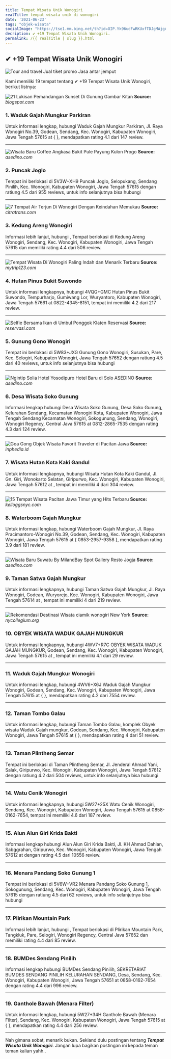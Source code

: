 ```yaml
---
title: Tempat Wisata Unik Wonogiri
realTitle: tempat wisata unik di wonogiri
date: '2021-06-23'
tags: "objek-wisata"
socialImage: "https://tse1.mm.bing.net/th?id=OIP.Yk96udFwRKUxfTDJgMAjgAHaGD&amp;pid=15.1"
decription: ✔ +19 Tempat Wisata Unik Wonogiri.
permalink: /{{ realTitle | slug }}.html
---
```


## ✔ +19 Tempat Wisata Unik Wonogiri

![Tour and travel Jual tiket promo Jasa antar jemput ](https://3.bp.blogspot.com/-NC1oZv-D4E4/Vm9nZ07IHaI/AAAAAAAAAA8/fPwm6eCu6f0/s1600/juli%2B16b.JPG)



Kami memiliki 19 tempat tentang ✔ +19 Tempat Wisata Unik Wonogiri, berikut listnya:



![21 Lukisan Pemandangan Sunset Di Gunung  Gambar Kitan](https://tse3.mm.bing.net/th?id=OIP.xHb6sOx-xgYrx1hRdnaXWwHaHa&amp;pid=15.1)
**Source:** _blogspot.com_


### 1. Waduk Gajah Mungkur Parkiran



Untuk informasi lengkap, hubungi Waduk Gajah Mungkur Parkiran, Jl. Raya Wonogiri No.39, Godean, Sendang, Kec. Wonogiri, Kabupaten Wonogiri, Jawa Tengah 57615 at {  }, mendapatkan rating 4.1 dari 147 review.

---


![Wisata Baru Coffee Angkasa Bukit Pule Payung Kulon Progo ](https://tse1.mm.bing.net/th?id=OIP.SteIXYwLSQUdn1ubrWTTJAHaEK&amp;pid=15.1)
**Source:** _asedino.com_


### 2. Puncak Joglo



Tempat ini berlokasi di 5V3W+XH9 Puncak Joglo, Selopukang, Sendang Pinilih, Kec. Wonogiri, Kabupaten Wonogiri, Jawa Tengah 57615 dengan ratiung 4.5 dari 955 reviews, untuk info selanjutnya bisa hubungi 

---


![7 Tempat Air Terjun Di Wonogiri Dengan Keindahan Memukau ](https://tse2.mm.bing.net/th?id=OIP.j3EV9bF1lpYSc5lZPCIXxAHaMM&amp;pid=15.1)
**Source:** _citratrans.com_


### 3. Kedung Areng Wonogiri



Informasi lebih lanjut, hubungi , Tempat berlokasi di Kedung Areng Wonogiri, Sendang, Kec. Wonogiri, Kabupaten Wonogiri, Jawa Tengah 57615 dan memiliki rating 4.4 dari 506 review.

---


![Tempat Wisata Di Wonogiri Paling Indah dan Menarik Terbaru ](https://tse4.mm.bing.net/th?id=OIP.XyO5m_EpcqyHm9JXWmD_jwHaE6&amp;pid=15.1)
**Source:** _mytrip123.com_


### 4. Hutan Pinus Bukit Suwondo



Untuk informasi lengkapnya, hubungi 4VQG+GMC Hutan Pinus Bukit Suwondo, Tempurharjo, Gumiwang Lor, Wuryantoro, Kabupaten Wonogiri, Jawa Tengah 57661 at 0822-4345-8151, tempat ini memiliki 4.2 dari 217 review.

---


![Selfie Bersama Ikan di Umbul Ponggok Klaten  Reservasi ](https://tse4.mm.bing.net/th?id=OIP.WpYXA07wA1BfpJGBcRm7WwAAAA&amp;pid=15.1)
**Source:** _reservasi.com_


### 5. Gunung Gono Wonogiri



Tempat ini berlokasi di 5W83+JXG Gunung Gono Wonogiri, Susukan, Pare, Kec. Selogiri, Kabupaten Wonogiri, Jawa Tengah 57652 dengan ratiung 4.5 dari 40 reviews, untuk info selanjutnya bisa hubungi 

---


![Ngintip Solia Hotel Yosodipuro Hotel Baru di Solo  ASEDINO](https://tse2.mm.bing.net/th?id=OIP.xjAmqev66e0cJ1OmrBOWAQHaFj&amp;pid=15.1)
**Source:** _asedino.com_


### 6. Desa Wisata Soko Gunung



Informasi lengkap hubungi Desa Wisata Soko Gunung, Desa Soko Gunung, Kelurahan Sendang, Kecamatan Wonogiri Kota, Kabupaten Wonogiri, Jawa Tengah Sendang Kecamatan Wonogiri, Sokogunung, Sendang, Wonogiri, Wonogiri Regency, Central Java 57615 at 0812-2865-7535 dengan rating 4.3 dari 124 review.

---


![Goa Gong Objek Wisata Favorit Traveler di Pacitan Jawa ](https://tse2.mm.bing.net/th?id=OIP.CrG2dvpQzAcbkRN-DIMlDwHaD5&amp;pid=15.1)
**Source:** _inphedia.id_


### 7. Wisata Hutan Kota Kaki Gandul



Untuk informasi lengkapnya, hubungi Wisata Hutan Kota Kaki Gandul, Jl. Gn. Giri, Wonokarto Selatan, Giripurwo, Kec. Wonogiri, Kabupaten Wonogiri, Jawa Tengah 57612 at , tempat ini memiliki 4 dari 304 review.

---


![15 Tempat Wisata Pacitan Jawa Timur yang Hits Terbaru](https://tse4.mm.bing.net/th?id=OIP.-4vkA1e4_YC9T7QFeUISXAHaDL&amp;pid=15.1)
**Source:** _kelloggsnyc.com_


### 8. Waterboom Gajah Mungkur



Untuk informasi lengkap, hubungi Waterboom Gajah Mungkur, Jl. Raya Pracimantoro-Wonogiri No.39, Godean, Sendang, Kec. Wonogiri, Kabupaten Wonogiri, Jawa Tengah 57615 at { 0853-2957-9358 }, mendapatkan rating 3.9 dari 181 review.

---


![Wisata Baru Suwatu By MilandBay Spot Gallery Resto Jogja ](https://tse4.mm.bing.net/th?id=OIP.O40UR80GqvVnWFCdzV6zVQHaIf&amp;pid=15.1)
**Source:** _asedino.com_


### 9. Taman Satwa Gajah Mungkur



Untuk informasi lengkapnya, hubungi Taman Satwa Gajah Mungkur, Jl. Raya Wonogiri, Godean, Wuryorejo, Kec. Wonogiri, Kabupaten Wonogiri, Jawa Tengah 57614 at , tempat ini memiliki 4 dari 219 review.

---


![Rekomendasi Destinasi Wisata ciamik wonogiri  New York ](https://tse3.mm.bing.net/th?id=OIP.e8J3PUXZbWaZxlL-vyyWDwHaEk&amp;pid=15.1)
**Source:** _nycollegium.org_


### 10. OBYEK WISATA WADUK GAJAH MUNGKUR



Untuk informasi lengkapnya, hubungi 4WV7+R7C OBYEK WISATA WADUK GAJAH MUNGKUR, Godean, Sendang, Kec. Wonogiri, Kabupaten Wonogiri, Jawa Tengah 57615 at , tempat ini memiliki 4.1 dari 29 review.

---


### 11. Waduk Gajah Mungkur Wonogiri



Untuk informasi lengkap, hubungi 4WV6+X6J Waduk Gajah Mungkur Wonogiri, Godean, Sendang, Kec. Wonogiri, Kabupaten Wonogiri, Jawa Tengah 57615 at {  }, mendapatkan rating 4.2 dari 7554 review.

---


### 12. Taman Tombo Galau



Untuk informasi lengkap, hubungi Taman Tombo Galau, komplek Obyek wisata Waduk Gajah mungkur, Godean, Sendang, Kec. Wonogiri, Kabupaten Wonogiri, Jawa Tengah 57615 at {  }, mendapatkan rating 4 dari 51 review.

---


### 13. Taman Plintheng Semar



Tempat ini berlokasi di Taman Plintheng Semar, Jl. Jenderal Ahmad Yani, Salak, Giripurwo, Kec. Wonogiri, Kabupaten Wonogiri, Jawa Tengah 57612 dengan ratiung 4.2 dari 504 reviews, untuk info selanjutnya bisa hubungi 

---


### 14. Watu Cenik Wonogiri



Untuk informasi lengkapnya, hubungi 5W27+25X Watu Cenik Wonogiri, Sendang, Kec. Wonogiri, Kabupaten Wonogiri, Jawa Tengah 57615 at 0858-0162-7654, tempat ini memiliki 4.6 dari 187 review.

---


### 15. Alun Alun Giri Krida Bakti



Informasi lengkap hubungi Alun Alun Giri Krida Bakti, Jl. KH Ahmad Dahlan, Sabggrahan, Giripurwo, Kec. Wonogiri, Kabupaten Wonogiri, Jawa Tengah 57612 at  dengan rating 4.5 dari 10556 review.

---


### 16. Menara Pandang Soko Gunung 1



Tempat ini berlokasi di 5V6W+VR2 Menara Pandang Soko Gunung 1, Sokogunung, Sendang, Kec. Wonogiri, Kabupaten Wonogiri, Jawa Tengah 57615 dengan ratiung 4.5 dari 62 reviews, untuk info selanjutnya bisa hubungi 

---


### 17. Plirikan Mountain Park



Informasi lebih lanjut, hubungi , Tempat berlokasi di Plirikan Mountain Park, Tangkluk, Pare, Selogiri, Wonogiri Regency, Central Java 57652 dan memiliki rating 4.4 dari 85 review.

---


### 18. BUMDes Sendang Pinilih



Informasi lengkap hubungi BUMDes Sendang Pinilih, SEKRETARIAT BUMDES SENDANG PINILIH KELURAHAN SENDANG, Desa, Sendang, Kec. Wonogiri, Kabupaten Wonogiri, Jawa Tengah 57651 at 0858-0162-7654 dengan rating 4.4 dari 996 review.

---


### 19. Ganthole Bawah (Menara Filter)



Untuk informasi lengkap, hubungi 5W27+34H Ganthole Bawah (Menara Filter), Sendang, Kec. Wonogiri, Kabupaten Wonogiri, Jawa Tengah 57615 at {  }, mendapatkan rating 4.4 dari 256 review.

---









Nah gimana sobat, menarik bukan. Sekiand dulu postingan tentang ***Tempat Wisata Unik Wonogiri***. Jangan lupa bagikan postingan ini kepada teman teman kalian yahh..
